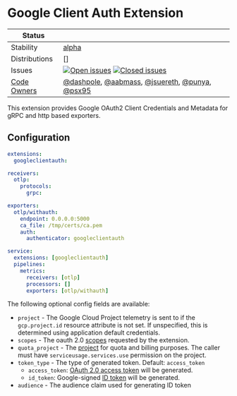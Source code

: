 # Google Client Auth Extension
<!-- status autogenerated section -->
| Status        |           |
| ------------- |-----------|
| Stability     | [alpha]  |
| Distributions | [] |
| Issues        | [![Open issues](https://img.shields.io/github/issues-search/open-telemetry/opentelemetry-collector-contrib?query=is%3Aissue%20is%3Aopen%20label%3Aextension%2Fgoogleclientauth%20&label=open&color=orange&logo=opentelemetry)](https://github.com/open-telemetry/opentelemetry-collector-contrib/issues?q=is%3Aopen+is%3Aissue+label%3Aextension%2Fgoogleclientauth) [![Closed issues](https://img.shields.io/github/issues-search/open-telemetry/opentelemetry-collector-contrib?query=is%3Aissue%20is%3Aclosed%20label%3Aextension%2Fgoogleclientauth%20&label=closed&color=blue&logo=opentelemetry)](https://github.com/open-telemetry/opentelemetry-collector-contrib/issues?q=is%3Aclosed+is%3Aissue+label%3Aextension%2Fgoogleclientauth) |
| [Code Owners](https://github.com/open-telemetry/opentelemetry-collector-contrib/blob/main/CONTRIBUTING.md#becoming-a-code-owner)    | [@dashpole](https://www.github.com/dashpole), [@aabmass](https://www.github.com/aabmass), [@jsuereth](https://www.github.com/jsuereth), [@punya](https://www.github.com/punya), [@psx95](https://www.github.com/psx95) |

[alpha]: https://github.com/open-telemetry/opentelemetry-collector#alpha
<!-- end autogenerated section -->

This extension provides Google OAuth2 Client Credentials and Metadata for gRPC and http based exporters.

## Configuration

```yaml
extensions:
  googleclientauth:

receivers:
  otlp:
    protocols:
      grpc:

exporters:
  otlp/withauth:
    endpoint: 0.0.0.0:5000
    ca_file: /tmp/certs/ca.pem
    auth:
      authenticator: googleclientauth

service:
  extensions: [googleclientauth]
  pipelines:
    metrics:
      receivers: [otlp]
      processors: []
      exporters: [otlp/withauth]
```

The following optional config fields are available:
- `project` - The Google Cloud Project telemetry is sent to if the `gcp.project.id` resource attribute is not set. If unspecified, this is determined using application default credentials.
- `scopes` - The oauth 2.0 [scopes](https://datatracker.ietf.org/doc/html/rfc6749#section-3.3) requested by the extension.
- `quota_project` - The [project](https://cloud.google.com/apis/docs/system-parameters) for quota and billing purposes. The caller must have `serviceusage.services.use` permission on the project.
- `token_type` - The type of generated token. Default: `access_token`
  - `access_token`: [OAuth 2.0 access token](https://cloud.google.com/docs/authentication/token-types#access) will be generated.
  - `id_token`: Google-signed [ID token](https://cloud.google.com/docs/authentication/token-types#id) will be generated.
- `audience` - The audience claim used for generating ID token
